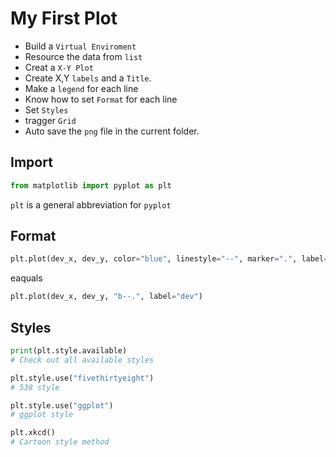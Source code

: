 # My First Plot  
- Build a `Virtual Enviroment`
- Resource the data from `list`
- Creat a `X-Y Plot`
- Create X,Y `labels` and a `Title`.
- Make a `legend` for each line
- Know how to set `Format` for each line
- Set `Styles`
- tragger `Grid`
- Auto save the `png` file in the current folder.

## Import  

```python
from matplotlib import pyplot as plt
```
`plt` is a general abbreviation for `pyplot`

## Format  

```python
plt.plot(dev_x, dev_y, color="blue", linestyle="--", marker=".", label="dev")
```

eaquals

```python
plt.plot(dev_x, dev_y, "b--.", label="dev")
```

## Styles  

```python
print(plt.style.available)
# Check out all available styles

plt.style.use("fivethirtyeight")
# 538 style

plt.style.use("ggplot")
# ggplot style

plt.xkcd()
# Cartoon style method
```
